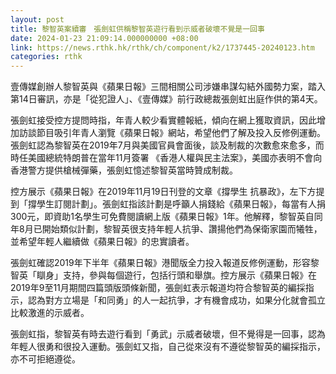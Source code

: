 ```yaml
---
layout: post
title: 黎智英案續審　張劍虹供稱黎智英遊行看到示威者破壞不覺是一回事
date: 2024-01-23 21:09:14.000000000 +08:00
link: https://news.rthk.hk/rthk/ch/component/k2/1737445-20240123.htm
categories: rthk
---
```


壹傳媒創辦人黎智英與《蘋果日報》三間相關公司涉嫌串謀勾結外國勢力案，踏入第14日審訊，亦是「從犯證人」、《壹傳媒》前行政總裁張劍虹出庭作供的第4天。

張劍虹接受控方提問時指，年青人較少看實體報紙，傾向在網上獲取資訊，因此增加訪談節目吸引年青人瀏覽《蘋果日報》網站，希望他們了解及投入反修例運動。張劍虹認為黎智英在2019年7月與美國官員會面後，談及制裁的次數愈來愈多，而時任美國總統特朗普在當年11月簽署 《香港人權與民主法案》，美國亦表明不會向香港警方提供槍械彈藥，張劍虹憶述黎智英當時贊成制裁。

控方展示《蘋果日報》在2019年11月19日刊登的文章《撐學生 抗暴政》，左下方提到「撐學生訂閱計劃」。張劍虹指該計劃是呼籲人捐錢給《蘋果日報》，每當有人捐300元，即資助1名學生可免費閱讀網上版《蘋果日報》1年。他解釋，黎智英自同年8月已開始類似計劃，黎智英很支持年輕人抗爭、讚揚他們為保衛家園而犧牲，並希望年輕人繼續做《蘋果日報》的忠實讀者。

張劍虹確認2019年下半年《蘋果日報》港聞版全力投入報道反修例運動，形容黎智英「瞓身」支持，參與每個遊行，包括行頭和舉旗。控方展示《蘋果日報》在2019年9至11月期間四篇頭版頭條新聞，張劍虹表示報道均符合黎智英的編採指示，認為對方立場是「和同勇」的人一起抗爭，才有機會成功，如果分化就會孤立比較激進的示威者。

張劍虹指，黎智英有時去遊行看到「勇武」示威者破壞，但不覺得是一回事，認為年輕人很勇和很投入運動。張劍虹又指，自己從來沒有不遵從黎智英的編採指示，亦不可拒絕遵從。
